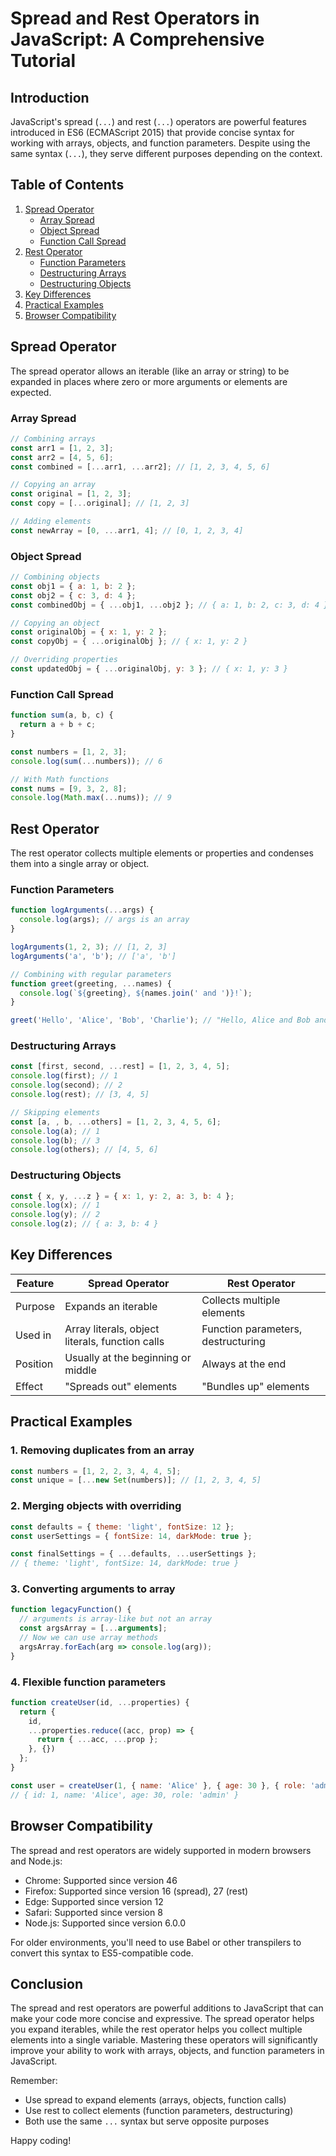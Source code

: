 # Spread and Rest Operators in JavaScript: A Comprehensive Tutorial

## Introduction

JavaScript's spread (`...`) and rest (`...`) operators are powerful features introduced in ES6 (ECMAScript 2015) that provide concise syntax for working with arrays, objects, and function parameters. Despite using the same syntax (`...`), they serve different purposes depending on the context.

## Table of Contents
1. [Spread Operator](#spread-operator)
   - [Array Spread](#array-spread)
   - [Object Spread](#object-spread)
   - [Function Call Spread](#function-call-spread)
2. [Rest Operator](#rest-operator)
   - [Function Parameters](#function-parameters)
   - [Destructuring Arrays](#destructuring-arrays)
   - [Destructuring Objects](#destructuring-objects)
3. [Key Differences](#key-differences)
4. [Practical Examples](#practical-examples)
5. [Browser Compatibility](#browser-compatibility)

## Spread Operator

The spread operator allows an iterable (like an array or string) to be expanded in places where zero or more arguments or elements are expected.

### Array Spread

```javascript
// Combining arrays
const arr1 = [1, 2, 3];
const arr2 = [4, 5, 6];
const combined = [...arr1, ...arr2]; // [1, 2, 3, 4, 5, 6]

// Copying an array
const original = [1, 2, 3];
const copy = [...original]; // [1, 2, 3]

// Adding elements
const newArray = [0, ...arr1, 4]; // [0, 1, 2, 3, 4]
```

### Object Spread

```javascript
// Combining objects
const obj1 = { a: 1, b: 2 };
const obj2 = { c: 3, d: 4 };
const combinedObj = { ...obj1, ...obj2 }; // { a: 1, b: 2, c: 3, d: 4 }

// Copying an object
const originalObj = { x: 1, y: 2 };
const copyObj = { ...originalObj }; // { x: 1, y: 2 }

// Overriding properties
const updatedObj = { ...originalObj, y: 3 }; // { x: 1, y: 3 }
```

### Function Call Spread

```javascript
function sum(a, b, c) {
  return a + b + c;
}

const numbers = [1, 2, 3];
console.log(sum(...numbers)); // 6

// With Math functions
const nums = [9, 3, 2, 8];
console.log(Math.max(...nums)); // 9
```

## Rest Operator

The rest operator collects multiple elements or properties and condenses them into a single array or object.

### Function Parameters

```javascript
function logArguments(...args) {
  console.log(args); // args is an array
}

logArguments(1, 2, 3); // [1, 2, 3]
logArguments('a', 'b'); // ['a', 'b']

// Combining with regular parameters
function greet(greeting, ...names) {
  console.log(`${greeting}, ${names.join(' and ')}!`);
}

greet('Hello', 'Alice', 'Bob', 'Charlie'); // "Hello, Alice and Bob and Charlie!"
```

### Destructuring Arrays

```javascript
const [first, second, ...rest] = [1, 2, 3, 4, 5];
console.log(first); // 1
console.log(second); // 2
console.log(rest); // [3, 4, 5]

// Skipping elements
const [a, , b, ...others] = [1, 2, 3, 4, 5, 6];
console.log(a); // 1
console.log(b); // 3
console.log(others); // [4, 5, 6]
```

### Destructuring Objects

```javascript
const { x, y, ...z } = { x: 1, y: 2, a: 3, b: 4 };
console.log(x); // 1
console.log(y); // 2
console.log(z); // { a: 3, b: 4 }
```

## Key Differences

| Feature          | Spread Operator                          | Rest Operator                          |
|------------------|------------------------------------------|----------------------------------------|
| Purpose          | Expands an iterable                      | Collects multiple elements             |
| Used in          | Array literals, object literals, function calls | Function parameters, destructuring |
| Position         | Usually at the beginning or middle       | Always at the end                      |
| Effect           | "Spreads out" elements                   | "Bundles up" elements                  |

## Practical Examples

### 1. Removing duplicates from an array

```javascript
const numbers = [1, 2, 2, 3, 4, 4, 5];
const unique = [...new Set(numbers)]; // [1, 2, 3, 4, 5]
```

### 2. Merging objects with overriding

```javascript
const defaults = { theme: 'light', fontSize: 12 };
const userSettings = { fontSize: 14, darkMode: true };

const finalSettings = { ...defaults, ...userSettings };
// { theme: 'light', fontSize: 14, darkMode: true }
```

### 3. Converting arguments to array

```javascript
function legacyFunction() {
  // arguments is array-like but not an array
  const argsArray = [...arguments];
  // Now we can use array methods
  argsArray.forEach(arg => console.log(arg));
}
```

### 4. Flexible function parameters

```javascript
function createUser(id, ...properties) {
  return {
    id,
    ...properties.reduce((acc, prop) => {
      return { ...acc, ...prop };
    }, {})
  };
}

const user = createUser(1, { name: 'Alice' }, { age: 30 }, { role: 'admin' });
// { id: 1, name: 'Alice', age: 30, role: 'admin' }
```

## Browser Compatibility

The spread and rest operators are widely supported in modern browsers and Node.js:
- Chrome: Supported since version 46
- Firefox: Supported since version 16 (spread), 27 (rest)
- Edge: Supported since version 12
- Safari: Supported since version 8
- Node.js: Supported since version 6.0.0

For older environments, you'll need to use Babel or other transpilers to convert this syntax to ES5-compatible code.

## Conclusion

The spread and rest operators are powerful additions to JavaScript that can make your code more concise and expressive. The spread operator helps you expand iterables, while the rest operator helps you collect multiple elements into a single variable. Mastering these operators will significantly improve your ability to work with arrays, objects, and function parameters in JavaScript.

Remember:
- Use spread to expand elements (arrays, objects, function calls)
- Use rest to collect elements (function parameters, destructuring)
- Both use the same `...` syntax but serve opposite purposes

Happy coding!